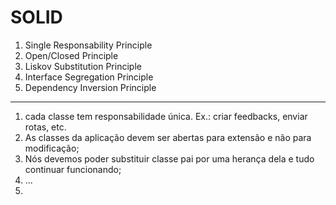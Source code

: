 # SOLID

1. Single Responsability Principle
2. Open/Closed Principle
3. Liskov Substitution Principle
4. Interface Segregation Principle
5. Dependency Inversion Principle

----------------------------------

1. cada classe tem responsabilidade única. Ex.: criar feedbacks, enviar rotas, etc.
2. As classes da aplicação devem ser abertas para extensão e não para modificação;
3. Nós devemos poder substituir classe pai por uma herança dela e tudo continuar funcionando;
4. ...
5. 